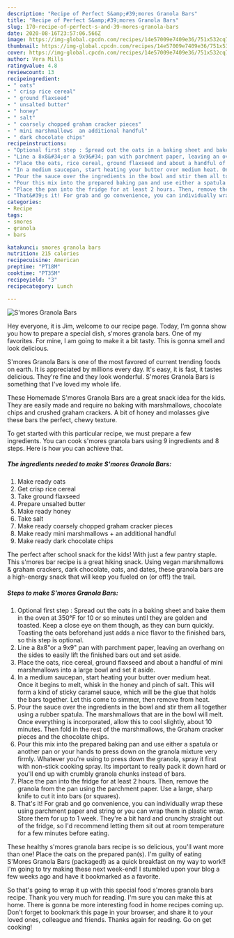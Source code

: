 ```yaml
---
description: "Recipe of Perfect S&amp;#39;mores Granola Bars"
title: "Recipe of Perfect S&amp;#39;mores Granola Bars"
slug: 170-recipe-of-perfect-s-and-39-mores-granola-bars
date: 2020-08-16T23:57:06.566Z
image: https://img-global.cpcdn.com/recipes/14e57009e7409e36/751x532cq70/smores-granola-bars-recipe-main-photo.jpg
thumbnail: https://img-global.cpcdn.com/recipes/14e57009e7409e36/751x532cq70/smores-granola-bars-recipe-main-photo.jpg
cover: https://img-global.cpcdn.com/recipes/14e57009e7409e36/751x532cq70/smores-granola-bars-recipe-main-photo.jpg
author: Vera Mills
ratingvalue: 4.8
reviewcount: 13
recipeingredient:
- " oats"
- " crisp rice cereal"
- " ground flaxseed"
- " unsalted butter"
- " honey"
- " salt"
- " coarsely chopped graham cracker pieces"
- " mini marshmallows  an additional handful"
- " dark chocolate chips"
recipeinstructions:
- "Optional first step : Spread out the oats in a baking sheet and bake them in the oven at 350°F for 10 or so minutes until they are golden and toasted. Keep a close eye on them though, as they can burn quickly. Toasting the oats beforehand just adds a nice flavor to the finished bars, so this step is optional."
- "Line a 8x8&#34;or a 9x9&#34; pan with parchment paper, leaving an overhang on the sides to easily lift the finished bars out and set aside."
- "Place the oats, rice cereal, ground flaxseed and about a handful of mini marshmallows into a large bowl and set it aside."
- "In a medium saucepan, start heating your butter over medium heat. Once it begins to melt, whisk in the honey and pinch of salt. This will form a kind of sticky caramel sauce, which will be the glue that holds the bars together. Let this come to simmer, then remove from heat."
- "Pour the sauce over the ingredients in the bowl and stir them all together using a rubber spatula. The marshmallows that are in the bowl will melt. Once everything is incorporated, allow this to cool slightly, about 10 minutes. Then fold in the rest of the marshmallows, the Graham cracker pieces and the chocolate chips."
- "Pour this mix into the prepared baking pan and use either a spatula or another pan or your hands to press down on the granola mixture very firmly. Whatever you&#39;re using to press down the granola, spray it first with non-stick cooking spray. Its important to really pack it down hard or you&#39;ll end up with crumbly granola chunks instead of bars."
- "Place the pan into the fridge for at least 2 hours. Then, remove the granola from the pan using the parchment paper. Use a large, sharp knife to cut it into bars (or squares)."
- "That&#39;s it! For grab and go convenience, you can individually wrap these using parchment paper and string or you can wrap them in plastic wrap. Store them for up to 1 week. They&#39;re a bit hard and crunchy straight out of the fridge, so I&#39;d recommend letting them sit out at room temperature for a few minutes before eating."
categories:
- Recipe
tags:
- smores
- granola
- bars

katakunci: smores granola bars 
nutrition: 215 calories
recipecuisine: American
preptime: "PT18M"
cooktime: "PT35M"
recipeyield: "3"
recipecategory: Lunch

---
```



![S&#39;mores Granola Bars](https://img-global.cpcdn.com/recipes/14e57009e7409e36/751x532cq70/smores-granola-bars-recipe-main-photo.jpg)

Hey everyone, it is Jim, welcome to our recipe page. Today, I'm gonna show you how to prepare a special dish, s&#39;mores granola bars. One of my favorites. For mine, I am going to make it a bit tasty. This is gonna smell and look delicious.

S&#39;mores Granola Bars is one of the most favored of current trending foods on earth. It is appreciated by millions every day. It's easy, it is fast, it tastes delicious. They're fine and they look wonderful. S&#39;mores Granola Bars is something that I've loved my whole life.

These Homemade S&#39;mores Granola Bars are a great snack idea for the kids. They are easily made and require no baking with marshmallows, chocolate chips and crushed graham crackers. A bit of honey and molasses give these bars the perfect, chewy texture.


To get started with this particular recipe, we must prepare a few ingredients. You can cook s&#39;mores granola bars using 9 ingredients and 8 steps. Here is how you can achieve that.

<!--inarticleads1-->

##### The ingredients needed to make S&#39;mores Granola Bars:

1. Make ready  oats
1. Get  crisp rice cereal
1. Take  ground flaxseed
1. Prepare  unsalted butter
1. Make ready  honey
1. Take  salt
1. Make ready  coarsely chopped graham cracker pieces
1. Make ready  mini marshmallows + an additional handful
1. Make ready  dark chocolate chips


The perfect after school snack for the kids! With just a few pantry staple. This s&#39;mores bar recipe is a great hiking snack. Using vegan marshmallows &amp; graham crackers, dark chocolate, oats, and dates, these granola bars are a high-energy snack that will keep you fueled on (or off!) the trail. 

<!--inarticleads2-->

##### Steps to make S&#39;mores Granola Bars:

1. Optional first step : Spread out the oats in a baking sheet and bake them in the oven at 350°F for 10 or so minutes until they are golden and toasted. Keep a close eye on them though, as they can burn quickly. Toasting the oats beforehand just adds a nice flavor to the finished bars, so this step is optional.
1. Line a 8x8&#34;or a 9x9&#34; pan with parchment paper, leaving an overhang on the sides to easily lift the finished bars out and set aside.
1. Place the oats, rice cereal, ground flaxseed and about a handful of mini marshmallows into a large bowl and set it aside.
1. In a medium saucepan, start heating your butter over medium heat. Once it begins to melt, whisk in the honey and pinch of salt. This will form a kind of sticky caramel sauce, which will be the glue that holds the bars together. Let this come to simmer, then remove from heat.
1. Pour the sauce over the ingredients in the bowl and stir them all together using a rubber spatula. The marshmallows that are in the bowl will melt. Once everything is incorporated, allow this to cool slightly, about 10 minutes. Then fold in the rest of the marshmallows, the Graham cracker pieces and the chocolate chips.
1. Pour this mix into the prepared baking pan and use either a spatula or another pan or your hands to press down on the granola mixture very firmly. Whatever you&#39;re using to press down the granola, spray it first with non-stick cooking spray. Its important to really pack it down hard or you&#39;ll end up with crumbly granola chunks instead of bars.
1. Place the pan into the fridge for at least 2 hours. Then, remove the granola from the pan using the parchment paper. Use a large, sharp knife to cut it into bars (or squares).
1. That&#39;s it! For grab and go convenience, you can individually wrap these using parchment paper and string or you can wrap them in plastic wrap. Store them for up to 1 week. They&#39;re a bit hard and crunchy straight out of the fridge, so I&#39;d recommend letting them sit out at room temperature for a few minutes before eating.


These healthy s&#39;mores granola bars recipe is so delicious, you&#39;ll want more than one! Place the oats on the prepared pan(s). I&#39;m guilty of eating S&#39;Mores Granola Bars (packaged!) as a quick breakfast on my way to work!! I&#39;m going to try making these next week-end! I stumbled upon your blog a few weeks ago and have it bookmarked as a favorite. 

So that's going to wrap it up with this special food s&#39;mores granola bars recipe. Thank you very much for reading. I'm sure you can make this at home. There is gonna be more interesting food in home recipes coming up. Don't forget to bookmark this page in your browser, and share it to your loved ones, colleague and friends. Thanks again for reading. Go on get cooking!

